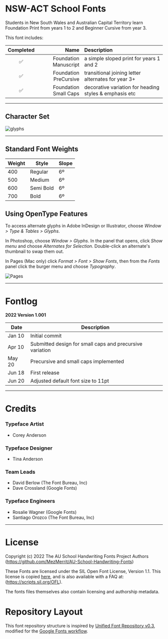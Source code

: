 # NSW-ACT School Fonts

Students in New South Wales and Australian Capital Territory learn Foundation Print from years 1 to 2 and Beginner Cursive from year 3.

This font includes:

Completed | Name | Description
| :---: | ---: | :---
✅ | Foundation Manuscript | a simple sloped print for years 1 and 2
✅ | Foundation PreCursive | transitional joining letter alternates for year 3+
✅ | Foundation Small Caps | decorative variation for heading styles & emphasis etc

- - - -

## Character Set ##

![glyphs](https://user-images.githubusercontent.com/34974280/174497609-d0fcf5d5-ea7f-4632-8aa2-5f3060e6c0d9.png)

- - - -

## Standard Font Weights ##

Weight        | Style        | Slope
------------- | -------------| -------------
400           | Regular      | 6º
500           | Medium       | 6º
600           | Semi Bold    | 6º
700           | Bold         | 6º

## Using OpenType Features ##

To access alternate glyphs in Adobe InDesign or Illustrator, choose *Window > Type & Tables > Glyphs*.

In Photoshop, choose *Window > Glyphs*. In the panel that opens, click *Show menu* and choose *Alternates for Selection*. Double-click an alternate's thumbnail to swap them out.

In Pages (Mac only) click *Format > Font > Show Fonts*, then from the *Fonts* panel click the burger menu and choose *Typography*.

![Pages](https://user-images.githubusercontent.com/34974280/174490884-cc6b3630-c1d4-4711-b878-0ff5e73a1cf2.gif)


- - - -

# Fontlog #

**2022 Version 1.001**

Date          | Description
------------- | -------------
Jan 10        | Initial commit
Apr 10        | Submitted design for small caps and precursive variation
May 20        | Precursive and small caps implemented
Jun 18        | First release
Jun 20        | Adjusted default font size to 11pt

- - - -

# Credits #

### Typeface Artist ###
- Corey Anderson

### Typeface Designer ###
- Tina Anderson

### Team Leads ###
- David Berlow (The Font Bureau, Inc)
- Dave Crossland (Google Fonts)

### Typeface Engineers ###
- Rosalie Wagner (Google Fonts)
- Santiago Orozco (The Font Bureau, Inc)

- - - -

# License #

Copyright (c) 2022 The AU School Handwriting Fonts Project Authors (https://github.com/MezMerrit/AU-School-Handwriting-Fonts)

These Fonts are licensed under the SIL Open Font License, Version 1.1. This license is copied [here](https://github.com/MezMerrit/AU-School-Handwriting-Fonts/blob/main/OFL.txt "SIL Open Font License"), and is also available with a FAQ at: (https://scripts.sil.org/OFL).

The fonts files themselves also contain licensing and authorship metadata.

# Repository Layout #

This font repository structure is inspired by [Unified Font Repository v0.3](https://github.com/unified-font-repository/Unified-Font-Repository), modified for the [Google Fonts workflow](https://github.com/googlefonts/googlefonts-project-template).
